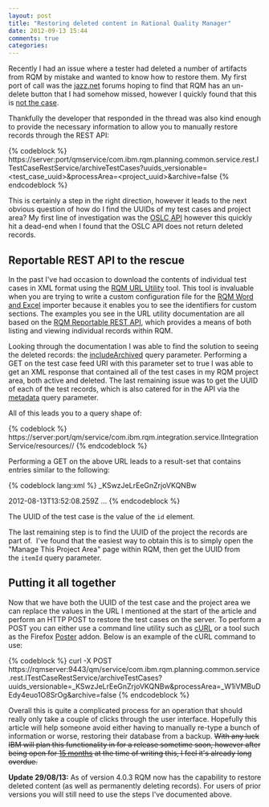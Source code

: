 ```yaml
---
layout: post
title: "Restoring deleted content in Rational Quality Manager"
date: 2012-09-13 15:44
comments: true
categories: 
---
```


Recently I had an issue where a tester had deleted a number of artifacts from RQM by mistake and wanted to know how to restore them. My first port of call was the [jazz.net][1] forums hoping to find that RQM has an un-delete button that I had somehow missed, however I quickly found that this is [not the case][2].

Thankfully the developer that responded in the thread was also kind enough to provide the necessary information to allow you to manually restore records through the REST API:

{% codeblock %}
https://server:port/qmservice/com.ibm.rqm.planning.common.service.rest.ITestCaseRestService/archiveTestCases?uuids_versionable=<test_case_uuid>&processArea=<project_uuid>&archive=false
{% endcodeblock %}


This is certainly a step in the right direction, however it leads to the next obvious question of how do I find the UUIDs of my test cases and project area? My first line of investigation was the [OSLC API][3] however this quickly hit a dead-end when I found that the OSLC API does not return deleted records.

## Reportable REST API to the rescue

In the past I've had occasion to download the contents of individual test cases in XML format using the [RQM URL Utility][4] tool. This tool is invaluable when you are trying to write a custom configuration file for the [RQM Word and Excel][5] importer because it enables you to see the identifiers for custom sections. The examples you see in the URL utility documentation are all based on the [RQM Reportable REST API][6], which provides a means of both listing and viewing individual records within RQM.

Looking through the documentation I was able to find the solution to seeing the deleted records: the [includeArchived][7] query parameter. Performing a GET on the test case feed URI with this parameter set to true I was able to get an XML response that contained all of the test cases in my RQM project area, both active and deleted. The last remaining issue was to get the UUID of each of the test records, which is also catered for in the API via the [metadata][8] query parameter.

All of this leads you to a query shape of:

{% codeblock %}
https://server:port/qm/service/com.ibm.rqm.integration.service.IIntegrationService/resources/<project-alias>/<resource-type>
{% endcodeblock %}

Performing a GET on the above URL leads to a result-set that contains entries similar to the following:

{% codeblock lang:xml %}
<entry xmlns="http://www.w3.org/2005/Atom">
 <id>_KSwzJeLrEeGnZrjoVKQNBw</id>
 <title type="text">My Test Case</title>
 <summary type="text"/>
 <updated>2012-08-13T13:52:08.259Z</updated>
 ...
</entry>
{% endcodeblock %}

The UUID of the test case is the value of the `id` element.

The last remaining step is to find the UUID of the project the records are part of.  I've found that the easiest way to obtain this is to simply open the "Manage This Project Area" page within RQM, then get the UUID from the `itemId` query parameter.

## Putting it all together

Now that we have both the UUID of the test case and the project area we can replace the values in the URL I mentioned at the start of the article and perform an HTTP POST to restore the test cases on the server. To perform a POST you can either use a command line utility such as [cURL][9] or a tool such as the Firefox [Poster][10] addon. Below is an example of the cURL command to use:

{% codeblock %}
curl -X POST https://rqmserver:9443/qm/service/com.ibm.rqm.planning.common.service.rest.ITestCaseRestService/archiveTestCases?uuids_versionable=_KSwzJeLrEeGnZrjoVKQNBw&processArea=_W1iVMBuDEdy4euo1O8SrOg&archive=false
{% endcodeblock %}

Overall this is quite a complicated process for an operation that should really only take a couple of clicks through the user interface. Hopefully this article will help someone avoid either having to manually re-type a bunch of information or worse, restoring their database from a backup. ~~With any luck IBM will plan this functionality in for a release sometime soon, however after being open for [15 months][11] at the time of writing this, I feel it's already long overdue.~~

**Update 29/08/13:** As of version 4.0.3 RQM now has the capability to restore deleted content (as well as permanently deleting records). For users of prior versions you will still need to use the steps I've documented above.


[1]: https://jazz.net/forum
[2]: https://jazz.net/forum/questions/74023/how-to-reinstate-a-deleted-test-case
[3]: http://open-services.net/
[4]: https://jazz.net/wiki/bin/view/Main/RQMURLUtility
[5]: https://jazz.net/wiki/bin/view/Main/RQMExcelWordImporter
[6]: https://jazz.net/wiki/bin/view/Main/RqmApi
[7]: https://jazz.net/wiki/bin/view/Main/RqmApi#includeArchived
[8]: https://jazz.net/wiki/bin/view/Main/RqmApi#metadata
[9]: http://curl.haxx.se/
[10]: https://addons.mozilla.org/en-us/firefox/addon/poster/
[11]: https://jazz.net/jazz02/resource/itemName/com.ibm.team.workitem.WorkItem/52743